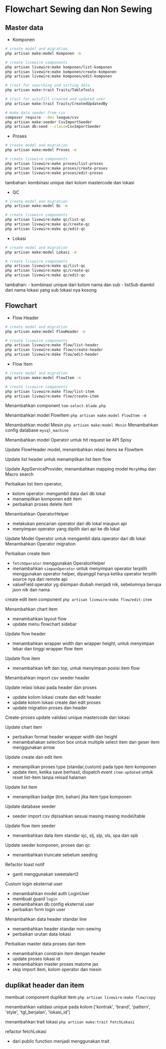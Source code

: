 # Flowchart Sewing dan Non Sewing

## Master data
- Komponen
```bash
# create model and migration
php artisan make:model Komponen -m

# create livewire components
php artisan livewire:make komponen/list-komponen
php artisan livewire:make komponen/create-komponen
php artisan livewire:make komponen/edit-komponen

# trait for searching and sorting data
php artisan make:trait Traits/TableTools

# trait for autofill created and updated user
php artisan make:trait Traits/CreatedUpdatedBy

# make data seeder from csv 
composer require --dev league/csv
php artisan make:seeder CsvImportSeeder
php artisan db:seed --class=CsvImportSeeder
```

- Proses
```bash
# create model and migration
php artisan make:model Proses -m

# create livewire components
php artisan livewire:make proses/list-proses
php artisan livewire:make proses/create-proses
php artisan livewire:make proses/edit-proses
```
tambahan: kombinasi unique dari kolom mastercode dan lokasi

- QC
```bash
# create model and migration
php artisan make:model Qc -m

# create livewire components
php artisan livewire:make qc/list-qc
php artisan livewire:make qc/create-qc
php artisan livewire:make qc/edit-qc
```

- Lokasi
```bash
# create model and migration
php artisan make:model Lokasi -m

# create livewire components
php artisan livewire:make qc/list-qc
php artisan livewire:make qc/create-qc
php artisan livewire:make qc/edit-qc
```
tambahan: 
    - kombinasi unique dari kolom nama dan sub
    - listSub diambil dari nama lokasi yang sub lokasi nya kosong

## Flowchart
- Flow Header
```bash
# create model and migration
php artisan make:model FlowHeader -m

# create livewire components
php artisan livewire:make flow/list-header
php artisan livewire:make flow/create-header
php artisan livewire:make flow/edit-header
```

- Flow Item

```bash
# create model and migration
php artisan make:model FlowItem -m

# create livewire components
php artisan livewire:make flow/list-item
php artisan livewire:make flow/create-item
```

Menambahkan component `tom-select.blade.php`

Menambahkan model FlowItem
`php artisan make:model FlowItem -m`

Menambahkan model Mesin
`php artisan make:model Mesin`
Menambahkan config database `mysql_machine`

Menambahkan model Operator untuk hit request ke API Spisy

Update FlowHeader model, menambahkan relasi items ke FlowItem

Update list header untuk menampilkan list item flow

Update AppServiceProvider, menambahkan mapping model `MorphMap` dan Macro search


Perbaikan list item operator, 
- kolom operator: mengambil data dari db lokal
- menampilkan komponen edit item
- perbaikan proses delete item

Menambahkan OperatorHelper
- melakukan pencarian operator dari db lokal maupun api
- menyimpan operator yang dipilih dari api ke db lokal

Update Model Operator untuk mengambil data operator dari db lokal
Menambahkan Operator migration

Perbaikan create item
- `fetchOperator` menggunakan OperatorHelper
- menambahkan `simpanOperator` untuk menyimpan operator terpilih menggunakan operator helper, dipanggil hanya ketika operator terpilih source nya dari remote api
- valueField operator yg disimpan diubah menjadi nik, sebelumnya berupa json nik dan nama

create edit item component
`php artisan livewire:make flow/edit-item`

Menambahkan chart item
- menambahkan layout flow
- update menu flowchart sidebar


Update flow header
- menambahkan wrapper width dan wrapper height, untuk menyimpan lebar dan tinggi wrapper flow item

Update flow item
- menambahkan left dan top, untuk menyimpan posisi item flow

Menambahkan import csv seeder header

Update relasi lokasi pada header dan proses
- update kolom lokasi create dan edit header
- update kolom lokasi create dan edit proses
- update migration proses dan header

Create-proses update validasi unique mastercode dan lokasi

Update chart item
- perbaikan format header wrapper width dan height 
- menambahakan selection box untuk multiple select item dan geser item menggunakan arrow

Update create dan edit item 
- menampilkan proses type (standar,custom) pada type item komponen
- update item, ketika save berhasil, dispatch event `item-updated` untuk reset list-item tanpa reload halaman

Update list item
- menampilkan badge (tim, bahan) jika item type komponen

Update database seeder
- seeder import csv dipisahkan sesuai masing masing model/table

Update flow item seeder
- menambahkan data item standar sjc, slj, slp, sls, spa dan spb

Update seeder komponen, proses dan qc
- menambahkan truncate sebelum seeding

Refactor toast notif
- ganti menggunakan sweetalert2

Custom login eksternal user
- menambahkan model auth LoginUser
- membuat guard `login`
- menambahkan db config eksternal user
- perbaikan form login user

Menambahkan data header standar line
- menambahkan header standar non-sewing
- perbaikan urutan data lokasi

Perbaikan master data proses dan item
- menambahkan constrain item dengan header
- update proses lokasi id
- menambahkan master proses matome jas
- skip import item, kolom operator dan mesin

## duplikat header dan item

membuat component duplikat item
`php artisan livewire:make flow/copy`

menambahkan validasi unique 
pada kolom ['kontrak', 'brand', 'pattern', 'style', 'tgl_berjalan', 'lokasi_id']

menambahkan trait lokasi
`php artisan make:trait FetchLokasi`

refactor fetchLokasi
- dari public function menjadi menggunakan trait
